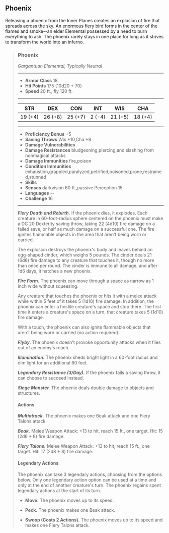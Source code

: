 ## Phoenix
Releasing a phoenix from the Inner Planes creates an explosion of fire that spreads across the sky. An enormous fiery bird forms in the center of the flames and smoke--an elder Elemental possessed by a need to burn everything to ash. The phoenix rarely stays in one place for long as it strives to transform the world into an inferno.

>### Phoenix
>*Gargantuan Elemental, Typically Neutral*
>___
>- **Armor Class** 18
>- **Hit Points** 175 (10d20 + 70)
>- **Speed** 20 ft., fly 120 ft.
>___
>|**STR**|**DEX**|**CON**|**INT**|**WIS**|**CHA**|
>|:---:|:---:|:---:|:---:|:---:|:---:|
>|19 (+4)|26 (+8)|25 (+7)|2 (-4)|21 (+5)|18 (+4)|
>
>___
>- **Proficiency Bonus** +5
>- **Saving Throws** Wis +10,Cha +9
>- **Damage Vulnerabilities** 
>- **Damage Resistances** bludgeoning,piercing,and slashing from nonmagical attacks
>- **Damage Immunities** fire,poison
>- **Condition Immunities** exhaustion,grappled,paralyzed,petrified,poisoned,prone,restrained,stunned
>- **Skills** 
>- **Senses** darkvision 60 ft.,passive Perception 15
>- **Languages** --
>- **Challenge** 16
>___
>***Fiery Death and Rebirth.*** If the phoenix dies, it explodes. Each creature in 60-foot-radius sphere centered on the phoenix must make a DC 20 Dexterity saving throw, taking 22 (4d10) fire damage on a failed save, or half as much damage on a successful one. The fire ignites flammable objects in the area that aren't being worn or carried.
>
>The explosion destroys the phoenix's body and leaves behind an egg-shaped cinder, which weighs 5 pounds. The cinder deals 21 (6d6) fire damage to any creature that touches it, though no more than once per round. The cinder is immune to all damage, and after 1d6 days, it hatches a new phoenix.
>
>***Fire Form.*** The phoenix can move through a space as narrow as 1 inch wide without squeezing.
>
>Any creature that touches the phoenix or hits it with a melee attack while within 5 feet of it takes 5 (1d10) fire damage. In addition, the phoenix can enter a hostile creature's space and stop there. The first time it enters a creature's space on a turn, that creature takes 5 (1d10) fire damage.
>
>With a touch, the phoenix can also ignite flammable objects that aren't being worn or carried (no action required).
>
>***Flyby.*** The phoenix doesn't provoke opportunity attacks when it flies out of an enemy's reach.
>
>***Illumination.*** The phoenix sheds bright light in a 60-foot radius and dim light for an additional 60 feet.
>
>***Legendary Resistance (3/Day).*** If the phoenix fails a saving throw, it can choose to succeed instead.
>
>***Siege Monster.*** The phoenix deals double damage to objects and structures.
>
>#### Actions
>***Multiattack.*** The phoenix makes one Beak attack and one Fiery Talons attack.
>
>***Beak.*** Melee Weapon Attack: +13 to hit, reach 15 ft., one target. Hit: 15 (2d6 + 8) fire damage.
>
>***Fiery Talons.*** Melee Weapon Attack: +13 to hit, reach 15 ft., one target. Hit: 17 (2d8 + 8) fire damage.
>
>#### Legendary Actions
>The phoenix can take 3 legendary actions, choosing from the options below. Only one legendary action option can be used at a time and only at the end of another creature's turn. The phoenix regains spent legendary actions at the start of its turn.
>
>* **Move.** The phoenix moves up to its speed.
>
>* **Peck.** The phoenix makes one Beak attack.
>
>* **Swoop (Costs 2 Actions).** The phoenix moves up to its speed and makes one Fiery Talons attack.
>

